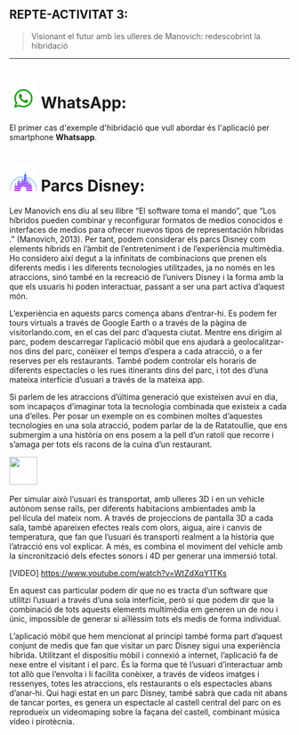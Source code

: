 ## REPTE-ACTIVITAT 3:
> Visionant el futur amb les ulleres de Manovich: redescobrint la hibridació
---

# <img src="./whatsappicon.png" width="50" height="50">  WhatsApp:
El primer cas d'exemple d'hibridació que vull abordar és l'aplicació per smartphone **Whatsapp**. 

# <img src="./disney.png" width="50" height="50">  Parcs Disney: 

Lev Manovich ens diu al seu llibre “El software toma el mando”, que “Los híbridos pueden combinar y reconfigurar formatos de medios conocidos e interfaces de medios para ofrecer nuevos tipos de representación híbridas .” (Manovich, 2013). Per tant, podem considerar els parcs Disney com elements híbrids en l’àmbit de l’entreteniment i de l’experiència multimèdia. Ho considero així degut a la infinitats de combinacions que prenen els diferents medis i les diferents tecnologies utilitzades, ja no només en les atraccions, sinó també en la recreació de l’univers Disney i la forma amb la que els usuaris hi poden interactuar, passant a ser una part activa d’aquest món. 

L’experiència en aquests parcs comença abans d’entrar-hi. Es podem fer tours virtuals a través de Google Earth o a través de la pàgina de visitorlando.com, en el cas del parc d’aquesta ciutat. Mentre ens dirigim al parc, podem descarregar l’aplicació mòbil que ens ajudarà a geolocalitzar-nos dins del parc, conèixer el temps d’espera a cada atracció, o a fer reserves per els restaurants. També podem controlar els horaris de diferents espectacles o les rues itinerants dins del parc, i tot des d’una mateixa interfície d’usuari a través de la mateixa app.

Si parlem de les atraccions d’última generació que existeixen avui en dia, som incapaços d’imaginar tota la tecnologia combinada que existeix a cada una d’elles. Per posar un exemple on es combinen moltes d’aquestes tecnologies en una sola atracció, podem parlar de la de Ratatoullie, que ens submergim a una història on ens posem a la pell d’un ratolí que recorre i s’amaga per tots els racons de la cuina d’un restaurant.  


<img src="https://disneyfacil.com/wp-content/uploads/2021/01/Atraccion-ratatouille-disney.jpg" width="50" height="50">


Per simular això l’usuari és transportat, amb ulleres 3D i en un vehicle autònom sense raïls, per diferents habitacions ambientades amb la pel·lícula del mateix nom. A través de projeccions de pantalla 3D a cada sala, també apareixen efectes reals com olors, aigua, aire i canvis de temperatura, que fan que l’usuari és transporti realment a la història que l’atracció ens vol explicar. A més, es combina el moviment del vehicle amb la sincronització dels efectes sonors i 4D per generar una immersió total.

[VIDEO]
https://www.youtube.com/watch?v=WtZdXqY1TKs

En aquest cas particular podem dir que no es tracta d’un software que utilitzi l’usuari a través d’una sola interfície, però si que podem dir que la combinació de tots aquests elements multimèdia em generen un de nou i únic, impossible de generar si aïlléssim tots els medis de forma individual.

L’aplicació mòbil que hem mencionat al principi també forma part d’aquest conjunt de medis que fan que visitar un parc Disney sigui una experiència hibrida. Utilitzant el dispositiu mòbil i connexió a internet, l’aplicació fa de nexe entre el visitant i el parc. És la forma que té l’usuari d’interactuar amb tot allò que l’envolta i li facilita conèixer, a través de vídeos imatges i ressenyes, totes les atraccions, els restaurants o els espectacles abans d’anar-hi.
Qui hagi estat en un parc Disney, també sabrà que cada nit abans de tancar portes, es genera un espectacle al castell central del parc on es reprodueix un videomaping sobre la façana del castell, combinant música vídeo i pirotècnia.




